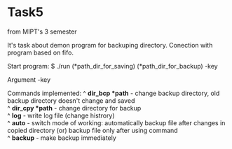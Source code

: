 # Task5
from MIPT's 3 semester

It's task about demon program for backuping directory. Conection with program based on fifo.

Start program:
$ ./run (*path_dir_for_saving) (*path_dir_for_backup) -key

Argument -key

Commands implemented:
^ <b>dir_bcp *path</b> - change backup directory, old backup directory doesn't change and saved<br>
^ <b>dir_cpy *path</b> - change directory for backup<br>
^ <b>log</b> - write log file (change histrory)<br>
^ <b>auto</b> - switch mode of working: automatically backup file after changes in copied directory (or) backup file only after using command<br>
^ <b>backup</b> - make backup immediately<br>
